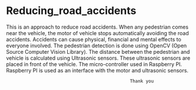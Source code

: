 # Reducing_road_accidents

This is an approach to reduce road accidents. When any pedestrian comes near the vehicle, the motor of vehicle stops automatically avoiding the road accidents. Accidents can cause physical, financial and mental effects to everyone involved. The pedestrian detection is done using OpenCV (Open Source Computer Vision Library). The distance between the pedestrian and vehicle is calculated using Ultrasonic sensors. These ultrasonic sensors are placed in front of the vehicle. The micro-controller used in Raspberry PI. Raspberry PI is used as an interface with the motor and ultrasonic sensors.

                                                   Thank you
